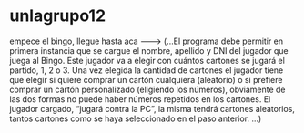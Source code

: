 # unlagrupo12
empece el bingo, llegue hasta aca ---> (...El programa debe permitir en primera instancia que se cargue el nombre, apellido y 
DNI del jugador que juega al Bingo. Este jugador va a elegir con cuántos cartones se jugará
el partido, 1, 2 o 3. Una vez elegida la cantidad de cartones el jugador tiene que elegir si
quiere comprar un cartón cualquiera (aleatorio) o si prefiere comprar un cartón personalizado 
(eligiendo los números), obviamente de las dos formas no puede haber números repetidos en los cartones. El jugador cargado, “jugará contra la PC”, la misma tendrá cartones aleatorios, tantos cartones como se haya seleccionado en el paso anterior. ...)
